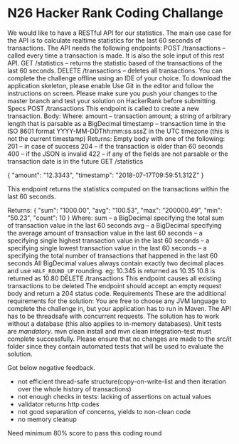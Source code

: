 # N26 Hacker Rank Coding Challange

We would like to have a RESTful API for our statistics. The main use case for the API is to calculate realtime statistics for the last 60 seconds of transactions.
The API needs the following endpoints:
POST /transactions – called every time a transaction is made. It is also the sole input of this rest API.
GET /statistics – returns the statistic based of the transactions of the last 60 seconds.
DELETE /transactions – deletes all transactions.
You can complete the challenge offline using an IDE of your choice. To download the application skeleton, please enable Use Git in the editor and follow the instructions on screen. Please make sure you push your changes to the master branch and test your solution on HackerRank before submitting.
Specs
POST /transactions
This endpoint is called to create a new transaction. Body:
Where:
amount – transaction amount; a string of arbitrary length that is parsable as a
BigDecimal
timestamp – transaction time in the ISO 8601 format YYYY-MM-DDThh:mm:ss.sssZ
in the UTC timezone (this is not the current timestamp)
Returns: Empty body with one of the following: 201 – in case of success
204 – if the transaction is older than 60 seconds
400 – if the JSON is invalid
422 – if any of the fields are not parsable or the transaction date is in the future
GET /statistics
 
 
 
{
  "amount": "12.3343",
  "timestamp": "2018-07-17T09:59:51.312Z"
}
 
     
This endpoint returns the statistics computed on the transactions within the last 60 seconds.
 
 Returns:
{
  "sum": "1000.00",
  "avg": "100.53",
  "max": "200000.49",
  "min": "50.23",
  "count": 10
}
Where:
sum – a BigDecimal specifying the total sum of transaction value in the last
60 seconds
avg – a BigDecimal specifying the average amount of transaction value in the last 60
seconds
– a specifying single highest transaction value in the last 60 seconds – a   specifying single lowest transaction value in the last 60 seconds
– a     specifying the total number of transactions that happened in the last 60 seconds
All BigDecimal values always contain exactly two decimal places and use `HALF_ROUND_UP` rounding. eg: 10.345 is returned as 10.35 10.8 is returned as 10.80
DELETE /transactions
This endpoint causes all existing transactions to be deleted
The endpoint should accept an empty request body and return a 204 status code.
Requirements
These are the additional requirements for the solution:
You are free to choose any JVM language to complete the challenge in, but your application has to run in Maven.
The API has to be threadsafe with concurrent requests.
The solution has to work without a database (this also applies to in-memory databases). Unit tests are *mandatory*.
mvn clean install and mvn clean integration-test must complete successfully.
Please ensure that no changes are made to the src/it folder since they contain automated tests that will be used to evaluate the solution.

Got below negative feedback.
 - not efficient thread-safe structure(copy-on-write-list and then iteration over the whole history of transactions)
 - not enough checks in tests: lacking of assertions on actual values
 -  validator returns http codes
 - not good separation of concerns, yields to non-clean code
 - no memory cleanup
 
 Need minimum 80% score to pass this coding round
